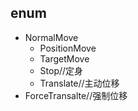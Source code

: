 ## enum
- NormalMove
  - PositionMove
  - TargetMove
  - Stop//定身
  - Translate//主动位移
- ForceTransalte//强制位移